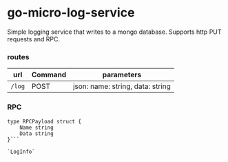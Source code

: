 # go-micro-log-service

Simple logging service that writes to a mongo database.
Supports http PUT requests and RPC.

### routes

| url | Command | parameters |
| --- | --- | --- |
| `/log` | POST | json: name: string, data: string |


### RPC

```
type RPCPayload struct {
	Name string
	Data string
}```

`LogInfo`